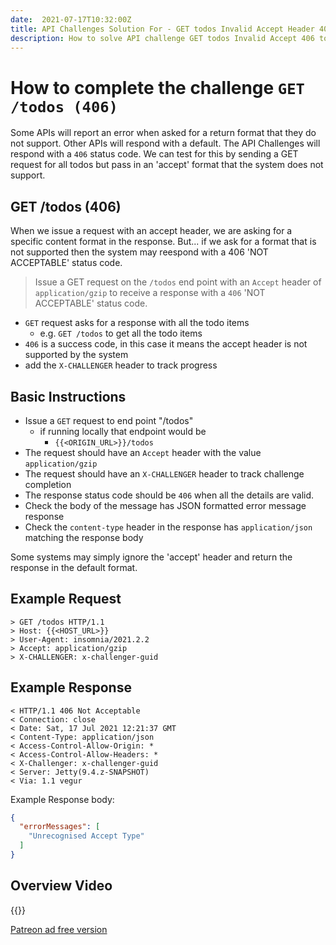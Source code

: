 ```yaml
---
date:  2021-07-17T10:32:00Z
title: API Challenges Solution For - GET todos Invalid Accept Header 406
description: How to solve API challenge GET todos Invalid Accept 406 to GET the todos with an unsupported accept header present which generates a 406 error response.
---
```


# How to complete the challenge `GET /todos (406)`

Some APIs will report an error when asked for a return format that they do not support. Other APIs will respond with a default. The API Challenges will respond with a `406` status code. We can test for this by sending a GET request for all todos but pass in an 'accept' format that the system does not support.

## 	GET /todos (406)

When we issue a request with an accept header, we are asking for a specific content format in the response. But... if we ask for a format that is not supported then the system may reespond with a 406 'NOT ACCEPTABLE' status code.

> Issue a GET request on the `/todos` end point with an `Accept` header of `application/gzip` to receive a response with a `406` 'NOT ACCEPTABLE' status code.

- `GET` request asks for a response with all the todo items
    - e.g. `GET /todos` to get all the todo items
- `406` is a success code, in this case it means the accept header is not supported by the system
- add the `X-CHALLENGER` header to track progress


## Basic Instructions

- Issue a `GET` request to end point "/todos"
    - if running locally that endpoint would be
        - `{{<ORIGIN_URL>}}/todos`
- The request should have an `Accept` header with the value `application/gzip`
- The request should have an `X-CHALLENGER` header to track challenge completion
- The response status code should be `406` when all the details are valid.
- Check the body of the message has JSON formatted error message response
- Check the `content-type` header in the response has `application/json` matching the response body

Some systems may simply ignore the 'accept' header and return the response in the default format.


## Example Request

~~~~~~~~
> GET /todos HTTP/1.1
> Host: {{<HOST_URL>}}
> User-Agent: insomnia/2021.2.2
> Accept: application/gzip
> X-CHALLENGER: x-challenger-guid
~~~~~~~~

## Example Response

~~~~~~~~
< HTTP/1.1 406 Not Acceptable
< Connection: close
< Date: Sat, 17 Jul 2021 12:21:37 GMT
< Content-Type: application/json
< Access-Control-Allow-Origin: *
< Access-Control-Allow-Headers: *
< X-Challenger: x-challenger-guid
< Server: Jetty(9.4.z-SNAPSHOT)
< Via: 1.1 vegur
~~~~~~~~

Example Response body:

```json
{
  "errorMessages": [
    "Unrecognised Accept Type"
  ]
}
```

## Overview Video

{{<youtube-embed key="QzfbegkY1ok" title="Solution to Get all Todos in usupported format">}}

[Patreon ad free version](https://www.patreon.com/posts/53793842)





